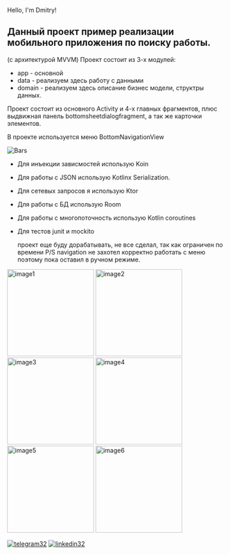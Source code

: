 Hello, I'm Dmitry! 

Данный проект пример реализации мобильного приложения по поиску работы.
-
(с архитектурой MVVM)
Проект состоит из 3-х модулей:

* app - основной
* data - реализуем здесь работу с данными
* domain - реализуем здесь  описание бизнес модели, структры данных.

Проект состоит из основного Activity и 4-х главных фрагментов, плюс выдвижная панель bottomsheetdialogfragment, а так же карточки элементов.

В проекте используется меню BottomNavigationView 

![Bars](https://github.com/user-attachments/assets/52aed1b8-5425-458d-9705-0522bd5d8ac7)

* Для инъекции зависмостей использую Koin
* Для работы с JSON использую Kotlinx Serialization.
* Для сетевых запросов я использую Ktor 
* Для работы с БД использую Room
* Для работы с многопоточность использую Kotlin coroutines
* Для тестов junit и mockito

  проект еще буду дорабатывать, не все сделал, так как ограничен по времени
  P/S navigation не захотел корректно работать с меню поэтому пока оставил в ручном режиме.

  
<img src="https://github.com/user-attachments/assets/bf03bf43-d179-4a82-8ba7-44c00390d213" alt="image1" width="200"/> 
<img src="https://github.com/user-attachments/assets/2f3d1111-5695-467c-b77d-0e655d91b53f" alt="image2" width="200"/> 
<img src="https://github.com/user-attachments/assets/aed80ac6-6375-444b-9de3-a96d41f387be" alt="image3" width="200"/> 
<img src="https://github.com/user-attachments/assets/4a079372-d5d2-4be9-8ba5-74f9cea0700f" alt="image4" width="200"/> 
<img src="https://github.com/user-attachments/assets/e8745878-bca2-4d63-b6c3-ccf3082f492b" alt="image5" width="200"/> 
<img src="https://github.com/user-attachments/assets/af36aa21-3127-494c-8419-8673631c2bf7" alt="image6" width="200"/>


[![telegram32](https://github.com/Avdors/StoreBDandRoom/assets/99538385/ffb92fd5-a7d9-48cb-bf3e-2289171d48aa)](https://t.me/Avdors)
[![linkedin32](https://github.com/Avdors/StoreBDandRoom/assets/99538385/730aafa0-6543-4b95-9362-e8524c8f35ec)](https://www.linkedin.com/in/dmitrii-v-856187268/)

